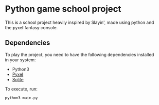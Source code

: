# Python game school project
This is a school project heavily inspired by Slayin',
made using python and the pyxel fantasy console.

## Dependencies
To play the project, you need to have the following dependencies installed in your system:
- Python3
- [Pyxel](https://github.com/kitao/pyxel)
- [Sqlite](https://sqlite.org/)

To execute, run:

```bash
python3 main.py
```
